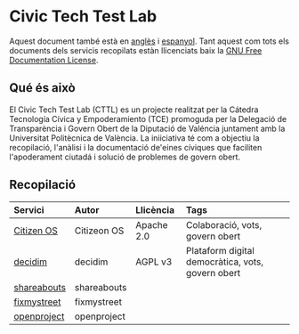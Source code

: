 # Civic Tech Test Lab

Aquest document també està en [anglès](README_en.md) i [espanyol](/README.md). Tant aquest com tots els documents dels servicis recopilats estàn llicenciats baix la [GNU Free Documentation License](/LICENSE).

## Qué és això

El Civic Tech Test Lab (CTTL) es un projecte realitzat per la Cátedra Tecnología Cívica y Empoderamiento (TCE) promoguda per la Delegació de Transparència i Govern Obert de la Diputació de Valéncia juntament amb la Universitat Politècnica de València. La iniiciativa té com a objectiu la recopilació, l'anàlisi i la documentació de'eines cíviques que faciliten l'apoderament ciutadá i solució de problemes de govern obert.


## Recopilació

| Servici   | Autor       | Llicència   | Tags |
| :--------- | :---------- | :--------- | :------ |
| [Citizen OS](/citizenos) | Citizeon OS | Apache 2.0 | Colaboració, vots, govern obert|
| [decidim](/decidim) | decidim | AGPL v3| Plataform digital democràtica, vots, govern obert |
| [shareabouts](/shareabouts) | shareabouts | |
| [fixmystreet](/fixmystreet) | fixmystreet | |
| [openproject](/openproject) | openproject | |
